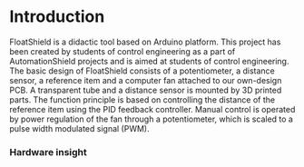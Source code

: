 # Introduction

FloatShield is a didactic tool based on Arduino platform. This project has been created by  students of control engineering as a part of AutomationShield projects and is aimed at students of control engineering.
The basic design of FloatShield consists of a potentiometer, a distance sensor, a reference item and a computer fan attached to our own-design PCB. A transparent tube and a distance sensor is mounted by 3D printed parts.
The function principle is based on controlling the distance of the reference item using the PID feedback controller. Manual control is operated by power regulation of the fan through a potentiometer, which is scaled to a pulse width modulated signal (PWM).


### Hardware insight 